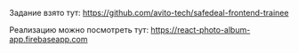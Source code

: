 Задание взято тут: https://github.com/avito-tech/safedeal-frontend-trainee

Реализацию можно посмотреть тут: https://react-photo-album-app.firebaseapp.com
